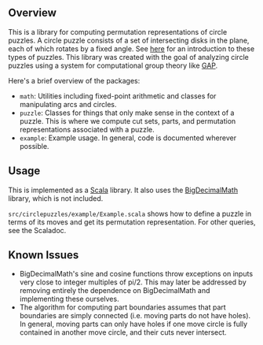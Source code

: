 Overview
--------
This is a library for computing permutation representations of circle puzzles. A circle puzzle consists of a set of intersecting disks in the plane, each of which rotates by a fixed angle. See [here](http://www.jaapsch.net/puzzles/circleman.htm) for an introduction to these types of puzzles. This library was created with the goal of analyzing circle puzzles using a system for computational group theory like [GAP](http://www.gap-system.org/).

Here's a brief overview of the packages:
* `math`: Utilities including fixed-point arithmetic and classes for manipulating arcs and circles.
* `puzzle`: Classes for things that only make sense in the context of a puzzle. This is where we compute cut sets, parts, and permutation representations associated with a puzzle.
* `example`: Example usage.
In general, code is documented wherever possible.

Usage
-----
This is implemented as a [Scala](http://www.scala-lang.org/) library. It also uses the [BigDecimalMath](https://arxiv.org/abs/0908.3030) library, which is not included.


`src/circlepuzzles/example/Example.scala` shows how to define a puzzle in terms of its moves and get its permutation representation. For other queries, see the Scaladoc.

Known Issues
------------
* BigDecimalMath's sine and cosine functions throw exceptions on inputs very close to integer multiples of pi/2. This may later be addressed by removing entirely the dependence on BigDecimalMath and implementing these ourselves.
* The algorithm for computing part boundaries assumes that part boundaries are simply connected (i.e. moving parts do not have holes). In general, moving parts can only have holes if one move circle is fully contained in another move circle, and their cuts never intersect.
